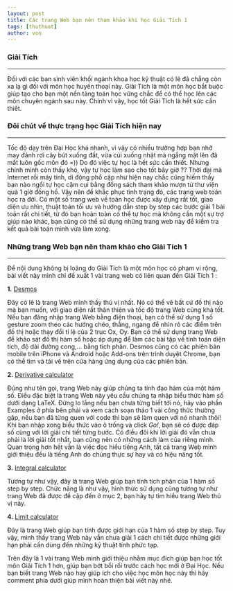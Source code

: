 ```yaml
---
layout: post
title: Các trang Web bạn nên tham khảo khi học Giải Tích 1
tags: [thuthuat]
author: von
---
```

### Giải Tích
---
Đối với các bạn sinh viên khối ngành khoa học kỹ thuật có lẽ đã chẳng còn xa lạ gì đối với môn học huyền thoại này. Giải Tích là một môn học bắt buộc giúp tạo cho bạn một nền tảng toán học vững chắc để có thể học lên các môn chuyên ngành sau này. Chính vì vậy, học tốt Giải Tích là hết sức cần thiết. 
### Đôi chút về thực trạng học Giải Tích hiện nay
---
Tốc độ dạy trên Đại Học khá nhanh, vì vậy có nhiều trường hợp bạn nhỡ may đánh rơi cây bút xuống đất, vừa cúi xuống nhặt mà ngẩng mặt lên đã mất luôn gốc môn đó =)) Do đó việc tự học là hết sức cần thiết. Nhưng chính mình còn thấy khó, vậy tự học làm sao cho tốt bây giờ ?? Thời đại mà Internet rồi máy tính, di động phổ cập như hiện nay chắc cũng hiếm thấy bạn nào ngồi tự học cặm cụi bằng đống sách tham khảo mượn từ thư viện quá 1 giờ đồng hồ. Vậy nên để khắc phục tình trạng đó, các trang web toán học ra đời. Có một số trang web về toán học được xây dựng rất tốt, giao diện ưu nhìn, thuật toán tối ưu và hướng dẫn step by step các bước giải 1 bài toán rất chi tiết, từ đó bạn hoàn toàn có thể tự học mà không cần một sự trợ giúp nào khác, bạn cũng có thể sử dụng những trang web này để kiểm tra kết quả bài toán mình vừa làm xong. 
### Những trang Web bạn nên tham khảo cho Giải Tích 1
---
Để nội dung không bị loãng do Giải Tích là một môn học có phạm vi rộng, bài viết này mình chỉ đề xuất 1 vài trang web có liên quan đến Giải Tích 1 :

**1.** [Desmos](https://www.desmos.com/calculator)

Đây có lẽ là trang Web mình thấy thú vị nhất. Nó có thể vẽ bất cứ đồ thị nào mà bạn muốn, với giao diện rất thân thiện và tốc độ trang Web cũng khá tốt. Nếu bạn đăng nhập trang Web bằng điện thoại, bạn có thể sử dụng 1 số gesture zoom theo các hướng chéo, thẳng, ngang để nhìn rõ các điểm trên đồ thị hoặc thay đổi tỉ lệ của 2 trục Ox, Oy.
Bạn có thể sử dụng trang Web để khảo sát đồ thị hàm số hoặc áp dụng để làm các bài tập về tính toán diện tích, độ dài đường cong,... bằng tích phân.
Desmos cũng có các phiên bản mobile trên iPhone và Android hoặc Add-ons trên trình duyệt Chrome, bạn có thể tìm và tải về trên cửa hàng ứng dụng của các phiên bản.

**2.** [Derivative calculator](https://www.derivative-calculator.net/)

Đúng như tên gọi, trang Web này giúp chúng ta tính đạo hàm của một hàm số. Điều đặc biệt là trang Web này yêu cầu chúng ta nhập biểu thức hàm số dưới dạng LaTeX. Đừng lo lắng nếu bạn chưa từng biết tới nó, hãy vào phần Examples ở phía bên phải và xem cách soạn thảo 1 vài công thức thường gặp, nếu bạn đã từng quen với code thì bạn sẽ làm quen với nó nhanh thôi!
Khi bạn nhập xong biểu thức vào ô trống và click _Go!_, bạn sẽ có được đáp số cùng với lời giải chi tiết từng bước. Có điều đôi khi lời giải đó vẫn chưa phải là lời giải tốt nhất, bạn cũng nên có những cách làm của riêng mình.
Quan trọng hơn hết vẫn là việc đọc hiểu tiếng Anh, tất cả trang Web mình giới thiệu đều là tiếng Anh do chúng thực sự hay và có hiệu năng tốt.

**3.** [Integral calculator](https://www.integral-calculator.com/)

Tương tự như vậy, đây là trang Web giúp bạn tính tích phân của 1 hàm số step by step. Chức năng là như vậy, hình thức sử dụng cũng tương tự như trang Web đã được đề cập đến ở mục 2, bạn hãy tự tìm hiểu trang Web thú vị này.

**4.** [Limit calculator](http://www.emathhelp.net/calculators/calculus-1/limit-calculator/)

Đây là trang Web giúp bạn tính được giới hạn của 1 hàm số step by step. Tuy vậy, mình thấy trang Web này vẫn chưa giải 1 cách chi tiết được những giới hạn phải cần dùng đến những kỹ thuật tính phức tạp.

Trên đây là 1 vài trang Web mình giới thiệu nhằm mục đích giúp bạn học tốt môn Giải Tích 1 hơn, giúp bạn bớt bối rối trước cách học mới ở Đại Học. Nếu bạn biết trang Web nào hay giúp ích cho việc học môn học này thì hãy comment phía dưới giúp mình hoàn thiện bài viết này nhé.
